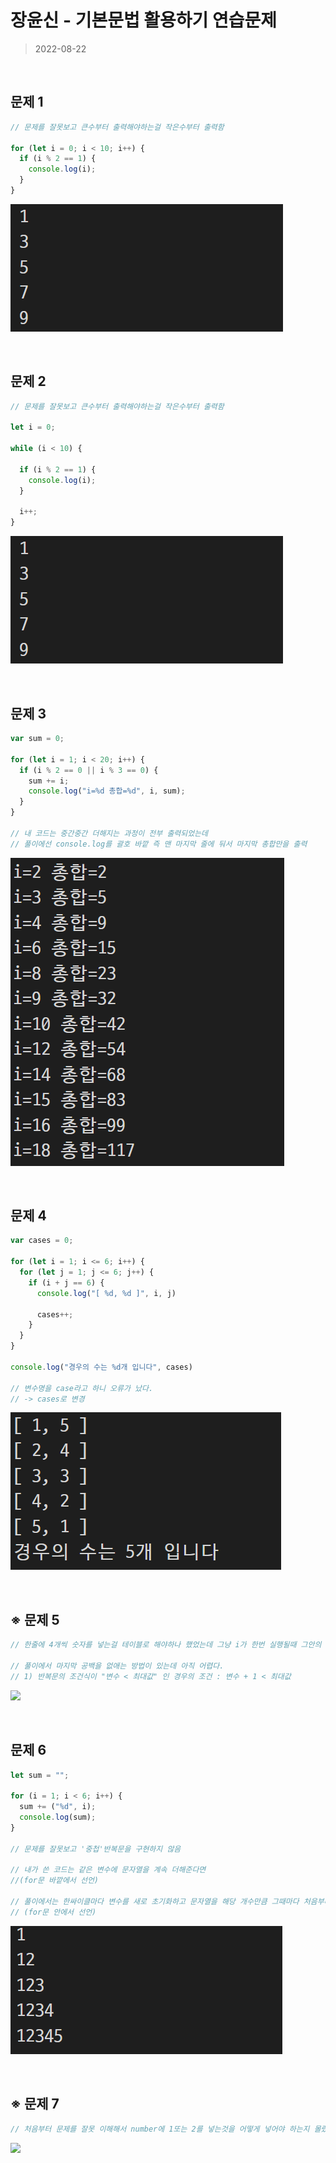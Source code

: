 # 장윤신 - 기본문법 활용하기 연습문제

> 2022-08-22

<br>

## 문제 1

```js
// 문제를 잘못보고 큰수부터 출력해야하는걸 작은수부터 출력함

for (let i = 0; i < 10; i++) {
  if (i % 2 == 1) {
    console.log(i);
  }
}
```

![](1.png)

<br>

## 문제 2

```js
// 문제를 잘못보고 큰수부터 출력해야하는걸 작은수부터 출력함

let i = 0;

while (i < 10) {
  
  if (i % 2 == 1) {
    console.log(i);
  }
  
  i++;
}
```

![](1.png)

<br>

## 문제 3

```js
var sum = 0;

for (let i = 1; i < 20; i++) {
  if (i % 2 == 0 || i % 3 == 0) {
    sum += i;
    console.log("i=%d 총합=%d", i, sum);
  }
}

// 내 코드는 중간중간 더해지는 과정이 전부 출력되었는데 
// 풀이에선 console.log를 괄호 바깥 즉 맨 마지막 줄에 둬서 마지막 총합만을 출력
```

![](3.png)

<br>

## 문제 4

```js
var cases = 0;

for (let i = 1; i <= 6; i++) {
  for (let j = 1; j <= 6; j++) {
    if (i + j == 6) {
      console.log("[ %d, %d ]", i, j)

      cases++;
    }
  }
}

console.log("경우의 수는 %d개 입니다", cases)

// 변수명을 case라고 하니 오류가 났다. 
// -> cases로 변경
```

![](4.png)

<br>

## ※ 문제 5

```js
// 한줄에 4개씩 숫자를 넣는걸 테이블로 해야하나 했었는데 그냥 i가 한번 실행될때 그안의 문자열과 공백을 더하고 실행이 마무리 될때마다 console.log를 쓰는 식으로 줄바꿈을 표현하는 것이었다.

// 풀이에서 마지막 공백을 없애는 방법이 있는데 아직 어렵다.
// 1) 반복문의 조건식이 "변수 < 최대값" 인 경우의 조건 : 변수 + 1 < 최대값
```

![](5.png)

<br>

## 문제 6

```js
let sum = "";

for (i = 1; i < 6; i++) {
  sum += ("%d", i);
  console.log(sum);
}

// 문제를 잘못보고 '중첩'반복문을 구현하지 않음

// 내가 쓴 코드는 같은 변수에 문자열을 계속 더해준다면
//(for문 바깥에서 선언)

// 풀이에서는 한싸이클마다 변수를 새로 초기화하고 문자열을 해당 개수만큼 그때마다 처음부터 더해주는식 
// (for문 안에서 선언)
```

![](6.png)

<br>

## ※  문제 7

```js
// 처음부터 문제를 잘못 이해해서 number에 1또는 2를 넣는것을 어떻게 넣어야 하는지 몰랐었다.
```

![](7.png)

